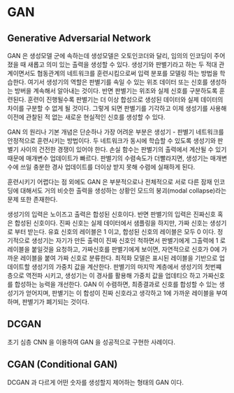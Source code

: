 # GAN 
## Generative Adversarial Network

GAN 은 생성모델 군에 속하는데 생성모델은 오토인코더와 달리, 임의의 인코딩이 주어졌을 때 새롭고 의미 있는 출력을 생성할 수 있다.
생성기와 판별기라고 하는 두 적대 관계이면서도 협동관계의 네트워크를 훈련시킴으로써 입력 분포를 모델링 하는 방법을 학습한다.
여기서 생성기의 역할은 판별기를 속일 수 있는 위조 데이터 또는 신호를 생성하는 방버을 계속해서 알아내는 것이다.
반면 판별기는 위조와 실제 신호를 구분하도록 훈련된다. 훈련이 진행될수록 판별기는 더 이상 합성으로 생성된 데이터와 실제 데이터의 차이를 구분할 수 없게 될 것이다.
그렇게 되면 판별기를 기각하고 이제 생성기를 사용해 이전에 관찰된 적 없는 새로운 현실적인 신호를 생성할 수 있다.

GAN 의 원리나 기본 개념은 단순하나 가장 어려운 부분은 생성기 - 판별기 네트워크를 안정적으로 훈련시키는 방법이다.
두 네트워크가 동시에 학습할 수 있도록 생성기와 판별기 사이의 건전한 경쟁이 있어야 한다. 손실 함수는 판별기의 출력에서 계산될 수 있기 때문에 매개변수 업데이트가 빠르다.
판별기의 수렴속도가 더빨라지면, 생성기는 매개변수에 쓰일 충분한 경사 업데이트를 더이상 받지 못해 수렴에 실패하게 된다. 

훈련시키기 어렵다는 점 외에도 GAN 은 부분적으로나 전체적으로 서로 다른 잠재 인코딩에 대해서도 거의 비슷한 출력을 생성하는 상황인 모드의 붕괴(modal collapse)라는 문제 또한 존재한다. 

생성기의 입력은 노이즈고 출력은 합성된 신호이다. 반면 판별기의 입력은 진짜신호 혹은 합성된 신호이다. 진짜 신호는 실제 데이터에서 샘플링을 하지만, 가짜 신호는 생성기로 부터 받는다. 유효 신호의 레이블은 1 이고, 합성된 신호의 레이블은 모두 0 이다. 정기적으로 생성기는 자기가 만든 출력이 진짜 신호인 척하면서 판별기에게 그출력에 1 로 레이블을 붙일것을 요청하고, 가짜신호를 판별기에게 보이면, 자연적으로 신호가 0에 가까운 레이블을 붙여 가짜 신호로 분류한다. 최적화 모델은 표시된 레이블을 기반으로 업데이트할 생성기의 가중치 값을 계산한다. 
판별기의 마지막 계층에서 생성기의 첫번쨰 층으로 역전파 시키고, 생성기는 이 경사를 활용해 가중치 값을 업데티으 하고 가짜신호를 합성하는 능력을 개선한다. GAN 이 수렴하면, 최종결과로 신호를 합성할 수 있는 생성기가 얻어지며, 판별기는 이 합성이 진짜 신호라고 생각하고 1에 가까운 레이블을 부여하며, 판별기가 폐기되는 것이다.

## DCGAN 
초기 심층 CNN 을 이용하여 GAN 을 성공적으로 구현한 사례이다. 

## CGAN (Conditional GAN)
DCGAN 과 다르게 어떤 숫자를 생성할지 제어하는 형태의 GAN 이다.
